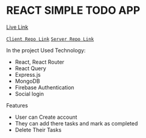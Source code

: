# REACT SIMPLE TODO APP

[Live Link](https://todo-app-64b9e.web.app/)

[`Client Repo Link`](https://github.com/razuahmedjoy/react-todo-client)
[`Server Repo Link`](https://github.com/razuahmedjoy/react-todo-server)

In the project Used Technology:

- React, React Router
- React Query
- Express.js
- MongoDB
- Firebase Authentication
- Social login

Features
- User can Create account
- They can add there tasks and mark as completed
- Delete Their Tasks


